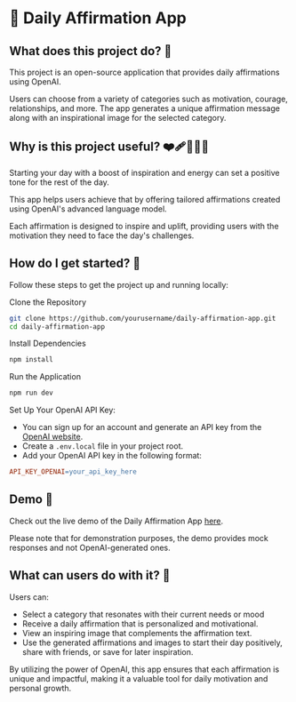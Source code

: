 # 🌟 Daily Affirmation App

## What does this project do? 🤔

This project is an open-source application that provides daily affirmations using OpenAI.

Users can choose from a variety of categories such as motivation, courage, relationships, and more. The app generates a unique affirmation message along with an inspirational image for the selected category.

## Why is this project useful? ❤️‍🩹💪🌞🔋

Starting your day with a boost of inspiration and energy can set a positive tone for the rest of the day.

This app helps users achieve that by offering tailored affirmations created using OpenAI's advanced language model.

Each affirmation is designed to inspire and uplift, providing users with the motivation they need to face the day's challenges.

## How do I get started? 🚀

Follow these steps to get the project up and running locally:

Clone the Repository

```bash
git clone https://github.com/yourusername/daily-affirmation-app.git
cd daily-affirmation-app
```

Install Dependencies

```bash
npm install
```

Run the Application

```bash
npm run dev
```

Set Up Your OpenAI API Key:

- You can sign up for an account and generate an API key from the [OpenAI website](https://platform.openai.com/account/api-keys).
- Create a `.env.local` file in your project root.
- Add your OpenAI API key in the following format:

```makefile
API_KEY_OPENAI=your_api_key_here
```

## Demo 🎉

Check out the live demo of the Daily Affirmation App [here](https://daily-affirmation.vercel.app/).

Please note that for demonstration purposes, the demo provides mock responses and not OpenAI-generated ones.

## What can users do with it? 🌟

Users can:

- Select a category that resonates with their current needs or mood
- Receive a daily affirmation that is personalized and motivational.
- View an inspiring image that complements the affirmation text.
- Use the generated affirmations and images to start their day positively, share with friends, or save for later inspiration.

By utilizing the power of OpenAI, this app ensures that each affirmation is unique and impactful, making it a valuable tool for daily motivation and personal growth.
